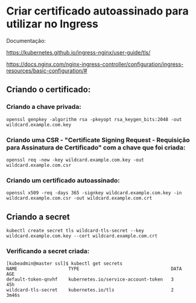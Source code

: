 # Criar certificado autoassinado para utilizar no Ingress

Documentação: 

https://kubernetes.github.io/ingress-nginx/user-guide/tls/

https://docs.nginx.com/nginx-ingress-controller/configuration/ingress-resources/basic-configuration/#


## Criando o certificado:
### Criando a chave privada:
```
openssl genpkey -algorithm rsa -pkeyopt rsa_keygen_bits:2048 -out wildcard.example.com.key
```


### Criando uma CSR - "Certificate Signing Request - Requisição para Assinatura de Certificado" com a chave que foi criada:
```
openssl req -new -key wildcard.example.com.key -out wildcard.example.com.csr
```


### Criando um certificado autoassinado:
```
openssl x509 -req -days 365 -signkey wildcard.example.com.key -in wildcard.example.com.csr -out wildcard.example.com.crt
```


## Criando a secret
```
kubectl create secret tls wildcard-tls-secret --key wildcard.example.com.key --cert wildcard.example.com.crt
```

### Verificando a secret criada:
```
[kubeadmin@master ssl]$ kubectl get secrets 
NAME                   TYPE                                  DATA   AGE
default-token-qnvhf    kubernetes.io/service-account-token   3      45h
wildcard-tls-secret    kubernetes.io/tls                     2      3m46s
```
